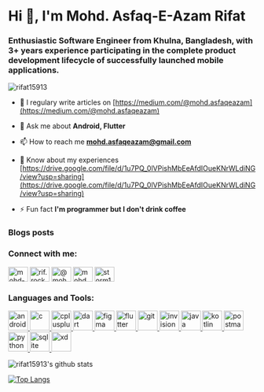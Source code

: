 <h1 align="left">Hi 👋, I'm Mohd. Asfaq-E-Azam Rifat</h1>
<h3 align="left">Enthusiastic Software Engineer from Khulna, Bangladesh, with 3+ years experience participating in the complete product development lifecycle of successfully launched mobile applications.</h3>

<p align="left"> <img src="https://komarev.com/ghpvc/?username=rifat15913&label=Profile%20views&color=0e75b6&style=flat" alt="rifat15913" /> </p>

- 📝 I regulary write articles on [https://medium.com/@mohd.asfaqeazam](https://medium.com/@mohd.asfaqeazam)

- 💬 Ask me about **Android, Flutter**

- 📫 How to reach me **mohd.asfaqeazam@gmail.com**

- 📄 Know about my experiences [https://drive.google.com/file/d/1u7PQ_0lVPishMbEeAfdIOueKNrWLdiNG/view?usp=sharing](https://drive.google.com/file/d/1u7PQ_0lVPishMbEeAfdIOueKNrWLdiNG/view?usp=sharing)

- ⚡ Fun fact **I'm programmer but I don't drink coffee**

### Blogs posts
<!-- BLOG-POST-LIST:START -->
<!-- BLOG-POST-LIST:END -->

<h3 align="left">Connect with me:</h3>
<p align="left">
<a href="https://linkedin.com/in/mohd-asfaq-e-azam-rifat" target="blank"><img align="center" src="https://cdn.jsdelivr.net/npm/simple-icons@3.0.1/icons/linkedin.svg" alt="mohd-asfaq-e-azam-rifat" height="30" width="40" /></a>
<a href="https://fb.com/rif.rockzzz" target="blank"><img align="center" src="https://cdn.jsdelivr.net/npm/simple-icons@3.0.1/icons/facebook.svg" alt="rif.rockzzz" height="30" width="40" /></a>
<a href="https://medium.com/@mohd.asfaqeazam" target="blank"><img align="center" src="https://cdn.jsdelivr.net/npm/simple-icons@3.0.1/icons/medium.svg" alt="@mohd.asfaqeazam" height="30" width="40" /></a>
<a href="https://www.hackerrank.com/mohd_asfaqeazam" target="blank"><img align="center" src="https://cdn.jsdelivr.net/npm/simple-icons@3.0.1/icons/hackerrank.svg" alt="mohd_asfaqeazam" height="30" width="40" /></a>
<a href="https://www.leetcode.com/storm159" target="blank"><img align="center" src="https://cdn.jsdelivr.net/npm/simple-icons@3.0.1/icons/leetcode.svg" alt="storm159" height="30" width="40" /></a>
</p>

<h3 align="left">Languages and Tools:</h3>
<p align="left"> <a href="https://developer.android.com" target="_blank"> <img src="https://devicons.github.io/devicon/devicon.git/icons/android/android-original-wordmark.svg" alt="android" width="40" height="40"/> </a> <a href="https://www.cprogramming.com/" target="_blank"> <img src="https://devicons.github.io/devicon/devicon.git/icons/c/c-original.svg" alt="c" width="40" height="40"/> </a> <a href="https://www.w3schools.com/cpp/" target="_blank"> <img src="https://devicons.github.io/devicon/devicon.git/icons/cplusplus/cplusplus-original.svg" alt="cplusplus" width="40" height="40"/> </a> <a href="https://dart.dev" target="_blank"> <img src="https://www.vectorlogo.zone/logos/dartlang/dartlang-icon.svg" alt="dart" width="40" height="40"/> </a> <a href="https://www.figma.com/" target="_blank"> <img src="https://www.vectorlogo.zone/logos/figma/figma-icon.svg" alt="figma" width="40" height="40"/> </a> <a href="https://flutter.dev" target="_blank"> <img src="https://www.vectorlogo.zone/logos/flutterio/flutterio-icon.svg" alt="flutter" width="40" height="40"/> </a> <a href="https://git-scm.com/" target="_blank"> <img src="https://www.vectorlogo.zone/logos/git-scm/git-scm-icon.svg" alt="git" width="40" height="40"/> </a> <a href="https://www.invisionapp.com/" target="_blank"> <img src="https://www.vectorlogo.zone/logos/invisionapp/invisionapp-icon.svg" alt="invision" width="40" height="40"/> </a> <a href="https://www.java.com" target="_blank"> <img src="https://devicons.github.io/devicon/devicon.git/icons/java/java-original-wordmark.svg" alt="java" width="40" height="40"/> </a> <a href="https://kotlinlang.org" target="_blank"> <img src="https://www.vectorlogo.zone/logos/kotlinlang/kotlinlang-icon.svg" alt="kotlin" width="40" height="40"/> </a> <a href="https://postman.com" target="_blank"> <img src="https://www.vectorlogo.zone/logos/getpostman/getpostman-icon.svg" alt="postman" width="40" height="40"/> </a> <a href="https://www.python.org" target="_blank"> <img src="https://devicons.github.io/devicon/devicon.git/icons/python/python-original.svg" alt="python" width="40" height="40"/> </a> <a href="https://www.sqlite.org/" target="_blank"> <img src="https://www.vectorlogo.zone/logos/sqlite/sqlite-icon.svg" alt="sqlite" width="40" height="40"/> </a> <a href="https://www.adobe.com/products/xd.html" target="_blank"> <img src="https://cdn.worldvectorlogo.com/logos/adobe-xd.svg" alt="xd" width="40" height="40"/> </a> </p>

![rifat15913's github stats](https://github-readme-stats.vercel.app/api?username=rifat15913&show_icons=true&hide_border=true)

[![Top Langs](https://github-readme-stats.vercel.app/api/top-langs/?username=rifat15913&show_icons=true&hide_border=true)](https://github.com/rifat15913)

